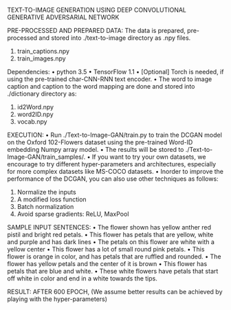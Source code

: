 TEXT-TO-IMAGE GENERATION USING DEEP CONVOLUTIONAL GENERATIVE ADVERSARIAL NETWORK

PRE-PROCESSED AND PREPARED DATA:
The  data is prepared, pre-processed and stored into ./text-to-image directory as .npy files.
1.	train_captions.npy
2.	train_images.npy

Dependencies:
•	python 3.5
•	TensorFlow 1.1
•	[Optional] Torch is needed, if using the pre-trained char-CNN-RNN text encoder.
•	The word to image caption and caption to the word mapping are done and stored into ./dictionary directory as:
1.	id2Word.npy
2.	word2ID.npy
3.	vocab.npy

EXECUTION:
•	Run ./Text-to-Image-GAN/train.py to train the DCGAN model on the Oxford 102-Flowers dataset using the pre-trained Word-ID embedding Numpy array model.
•	The results will be stored to ./Text-to-Image-GAN/train_samples/.
•	If you want to try your own datasets, we encourage to try different hyper-parameters and architectures, especially for more complex datasets like MS-COCO datasets.
•	Inorder to improve the performance of the DCGAN, you can also use other techniques as follows:

1.	Normalize the inputs
2.	A modified loss function
3.	Batch normalization
4.	Avoid sparse gradients: ReLU, MaxPool

SAMPLE INPUT SENTENCES:
•	The flower shown has yellow anther red pistil and bright red petals.
•	This flower has petals that are yellow, white and purple and has dark lines
•	The petals on this flower are white with a yellow center
•	This flower has a lot of small round pink petals.
•	This flower is orange in color, and has petals that are ruffled and rounded.
•	The flower has yellow petals and the center of it is brown
•	This flower has petals that are blue and white.
•	These white flowers have petals that start off white in color and end in a white towards the tips.


RESULT:
     AFTER 600 EPOCH, (We assume better results can be achieved by playing with the hyper-parameters)
 


